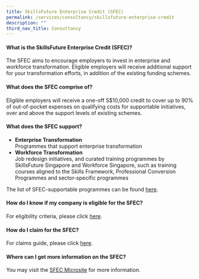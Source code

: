 ```yaml
---
title: SkillsFuture Enterprise Credit (SFEC)
permalink: /services/consultancy/skillsfuture-enterprise-credit
description: ""
third_nav_title: Consultancy
---
```

<h4>What is the SkillsFuture Enterprise Credit (SFEC)?</h4>
<p>The SFEC aims to encourage employers to invest in enterprise and workforce transformation. Eligible employers will receive additional support for your transformation efforts, in addition of the existing funding schemes.</p>

<h4>What does the SFEC comprise of?</h4>
<p>Eligible employers will receive a one-off S$10,000 credit to cover up to 90% of out-of-pocket expenses on qualifying costs for supportable initiatives, over and above the support levels of existing schemes.</p>

<h4>What does the SFEC support?</h4>

<ul>
  <li><b>Enterprise Transformation</b><br>Programmes that support enterprise transformation</li>
  <li><b>Workforce Transformation</b><br>Job redesign initiatives, and curated training programmes by SkillsFuture Singapore and Workforce Singapore, such as training courses aligned to the Skills Framework, Professional Conversion Programmes and sector-specific programmes</li>
  </ul>

<p>The list of SFEC-supportable programmes can be found <a href="https://sfec-microsite.enterprisejobskills.gov.sg/SFEC">here</a>.</p>

<h4>How do I know if my company is eligible for the SFEC?</h4>
<p>For eligibility criteria, please click <a href="https://sfec-microsite.enterprisejobskills.gov.sg/SFEC">here</a>.</p>

<h4>How do I claim for the SFEC?</h4>
<p>For claims guide, please click <a href="https://sfec-microsite.enterprisejobskills.gov.sg/docs/default-source/default-document-library/sfec-claim-guide---final-(171121).pdf">here</a>.</p>

<h4>Where can I get more information on the SFEC?</h4>
<p>You may visit the <a href="https://sfec-microsite.enterprisejobskills.gov.sg/home/">SFEC Microsite</a> for more information.</p>